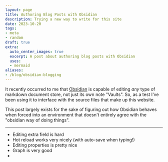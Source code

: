 ```yaml
---
layout: page
title: Authoring Blog Posts with Obsidian
description: Trying a new way to write for this site
date: 2023-10-20
tags:
- meta
- random
draft: true
extra:
  auto_center_images: true
  excerpt: A post about authoring blog posts with Obsidian
  uses:
  - mermaid
aliases:
- /blog/obsidian-blogging
---
```


It recently occurred to me that [Obsidian](https://obsidian.md) is capable of editing *any* type of markdown document store, not just its own note "Vaults". So, as a test I've been using it to interface with the source files that make up this website.

This post largely exists for the sake of figuring out how Obsidian behaves when forced into an environment that doesn't entirely agree with the "obsidian way of doing things".

---
- Editing extra field is hard
- Hot reload works very nicely (with auto-save when typing!)
- Editing properties is pretty nice
- Graph is very good
-
